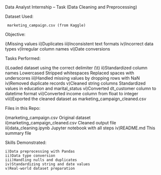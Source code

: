 Data Analyst Internship – Task (Data Cleaning and Preprocessing)

Dataset Used:

     marketing_campaign.csv (from Kaggle)

Objective:
     
i)Missing values
ii)Duplicates
iii)Inconsistent text formats
iv)Incorrect data types
v)Irregular column names
vi)Date conversions

Tasks Performed:

i)Loaded dataset using the correct delimiter (\t)
ii)Standardized column names
      Lowercased
      Stripped whitespaces
      Replaced spaces with underscores
iii)Handled missing values by dropping rows with NaN
iv)Removed duplicate records
v)Cleaned string columns
     Standardized values in education and marital_status
vi)Converted dt_customer column to datetime format
vii)Converted income column from float to integer
viii)Exported the cleaned dataset as marketing_campaign_cleaned.csv

Files in this Repo:

   i)marketing_campaign.csv	Original dataset
   ii)marketing_campaign_cleaned.csv	Cleaned output file
   iii)data_cleaning.ipynb	Jupyter notebook with all steps
   iv)README.md	This summary file

Skills Demonstrated:

    i)Data preprocessing with Pandas
    ii)Data type conversion
    iii)Handling nulls and duplicates
    iv)Standardizing string and date values
    v)Real-world dataset preparation

